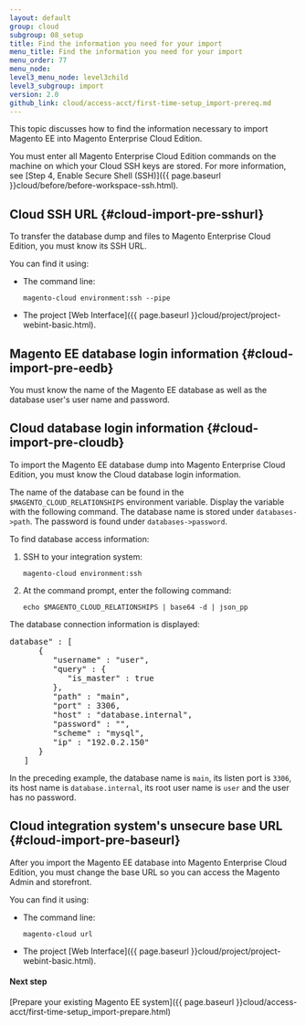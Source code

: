 ```yaml
---
layout: default
group: cloud
subgroup: 08_setup
title: Find the information you need for your import
menu_title: Find the information you need for your import
menu_order: 77
menu_node: 
level3_menu_node: level3child
level3_subgroup: import
version: 2.0
github_link: cloud/access-acct/first-time-setup_import-prereq.md
---
```

 
This topic discusses how to find the information necessary to import Magento EE into Magento Enterprise Cloud Edition. 

<div class="bs-callout bs-callout-info" id="info" markdown="1">
You must enter all Magento Enterprise Cloud Edition commands on the machine on which your Cloud SSH keys are stored. For more information, see [Step 4, Enable Secure Shell (SSH)]({{ page.baseurl }}cloud/before/before-workspace-ssh.html).
</div>

## Cloud SSH URL {#cloud-import-pre-sshurl}
To transfer the database dump and files to Magento Enterprise Cloud Edition, you must know its SSH URL.

You can find it using:

*   The command line:

        magento-cloud environment:ssh --pipe

*   The project [Web Interface]({{ page.baseurl }}cloud/project/project-webint-basic.html).

## Magento EE database login information {#cloud-import-pre-eedb}
You must know the name of the Magento EE database as well as the database user's user name and password.

## Cloud database login information {#cloud-import-pre-cloudb}
To import the Magento EE database dump into Magento Enterprise Cloud Edition, you must know the Cloud database login information.

The name of the database can be found in the `$MAGENTO_CLOUD_RELATIONSHIPS` environment variable. Display the variable with the following command. The database name is stored under `databases->path`. The password is found under `databases->password`.

To find database access information:

1.  SSH to your integration system:

        magento-cloud environment:ssh
3.  At the command prompt, enter the following command:

        echo $MAGENTO_CLOUD_RELATIONSHIPS | base64 -d | json_pp

The database connection information is displayed:

<pre class="no-copy">database" : [
      {
         "username" : "user",
         "query" : {
            "is_master" : true
         },
         "path" : "main",
         "port" : 3306,
         "host" : "database.internal",
         "password" : "",
         "scheme" : "mysql",
         "ip" : "192.0.2.150"
      }
   ]</pre>

In the preceding example, the database name is `main`, its listen port is `3306`, its host name is `database.internal`, its root user name is `user` and the user has no password.

## Cloud integration system's unsecure base URL {#cloud-import-pre-baseurl}
After you import the Magento EE database into Magento Enterprise Cloud Edition, you must change the base URL so you can access the Magento Admin and storefront.

You can find it using:

*   The command line:

        magento-cloud url

*   The project [Web Interface]({{ page.baseurl }}cloud/project/project-webint-basic.html).


#### Next step
[Prepare your existing Magento EE system]({{ page.baseurl }}cloud/access-acct/first-time-setup_import-prepare.html)